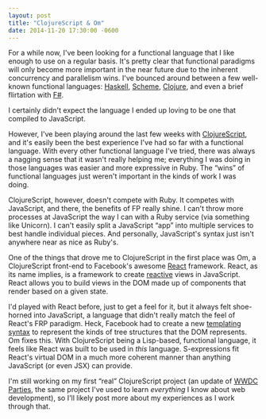 ```yaml
---
layout: post
title: "ClojureScript & Om"
date: 2014-11-20 17:30:00 -0600
---
```


For a while now, I've been looking for a functional language that I like enough to use on a regular basis. It's pretty clear that functional paradigms will only become more important in the near future due to the inherent concurrency and parallelism wins. I've bounced around between a few well-known functional languages: [Haskell](https://www.haskell.org), [Scheme](https://en.wikipedia.org/wiki/Scheme_%28programming_language%29), [Clojure](http://clojure.org), and even a brief flirtation with [F#](http://fsharp.org/).

I certainly didn't expect the language I ended up loving to be one that compiled to JavaScript.

However, I've been playing around the last few weeks with [ClojureScript](https://github.com/clojure/clojurescript), and it's easily been the best experience I've had so far with a functional language. With every other functional language I've tried, there was always a nagging sense that it wasn't really helping me; everything I was doing in those languages was easier and more expressive in Ruby. The &ldquo;wins&rdquo; of functional languages just weren't important in the kinds of work I was doing.

ClojureScript, however, doesn't compete with Ruby. It competes with JavaScript, and there, the benefits of FP really shine. I can't throw more processes at JavaScript the way I can with a Ruby service (via something like Unicorn). I can't easily split a JavaScript &ldquo;app&rdquo; into multiple services to best handle individual pieces. And personally, JavaScript's syntax just isn't anywhere near as nice as Ruby's.

One of the things that drove me to ClojureScript in the first place was Om, a ClojureScript front-end to Facebook's awesome [React](http://facebook.github.io/react/) framework. React, as its name implies, is a framework to create [reactive](http://en.wikipedia.org/wiki/Reactive_programming) views in JavaScript. React allows you to build views in the DOM made up of components that render based on a given state.

I'd played with React before, just to get a feel for it, but it always felt shoe-horned into JavaScript, a language that didn't really match the feel of React's FRP paradigm. Heck, Facebook had to create a new [templating syntax](http://facebook.github.io/jsx/) to represent the kinds of tree structures that the DOM represents. Om fixes this. With ClojureScript being a Lisp-based, functional language, it feels like React was built to be used in *this* language. S-expressions fit React's virtual DOM in a much more coherent manner than anything JavaScript (or even JSX) can provide.

I'm still working on my first &ldquo;real&rdquo; ClojureScript project (an update of [WWDC Parties](http://wwdcparties.com), the same project I've used to learn *everything* I know about web development), so I'll likely post more about my experiences as I work through that.
